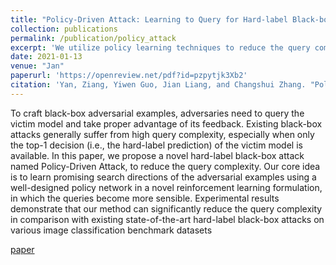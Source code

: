 ```yaml
---
title: "Policy-Driven Attack: Learning to Query for Hard-label Black-box Adversarial Examples"
collection: publications
permalink: /publication/policy_attack
excerpt: 'We utilize policy learning techniques to reduce the query complexity of hard-label black-box adversarial attacks.'
date: 2021-01-13
venue: "Jan"
paperurl: 'https://openreview.net/pdf?id=pzpytjk3Xb2'
citation: 'Yan, Ziang, Yiwen Guo, Jian Liang, and Changshui Zhang. "Policy-Driven Attack: Learning to Query for Hard-label Black-box Adversarial Examples." ICLR 2021.'
---
```

To craft black-box adversarial examples, adversaries need to query the victim model and take proper advantage of its feedback. Existing black-box attacks generally suffer from high query complexity, especially when only the top-1 decision (i.e., the hard-label prediction) of the victim model is available. 
In this paper, we propose a novel hard-label black-box attack named Policy-Driven Attack, to reduce the query complexity. 
Our core idea is to learn promising search directions of the adversarial examples using a well-designed policy network in a novel reinforcement learning formulation, in which the queries become more sensible. 
Experimental results demonstrate that our method can significantly reduce the query
complexity in comparison with existing state-of-the-art hard-label black-box attacks on various image classification benchmark datasets

[paper](https://openreview.net/pdf?id=pzpytjk3Xb2)

